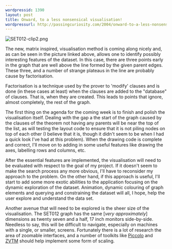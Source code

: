 ```yaml
--- 
wordpressid: 1390
layout: post
title: Onward, to a less nonsensical visualisation!
wordpressurl: http://passingcuriosity.com/2004/onward-to-a-less-nonsensical-visualisation/
---
```


![SET012-clip2.png](/matrix/initial/SET012-clip2.png)

The new, matrix inspired, visualisation method is coming along nicely and, as
can be seen in the picture linked above, allows one to identify possibly
interesting features of the dataset. In this case, there are three points
early in the graph that are well above the line formed by the given parent
edges. These three, and a number of strange plateaus in the line are probably
cause by factorisation.

Factorisation is a technique used by the prover to 'modify' clauses and is
done (in these cases at least) when the clauses are added to the "database" of
clauses. That is, when they are created. This leads to points that ignore,
almost completely, the rest of the graph.

The first thing on the agenda for the coming week is to finish and polish the
visualisation itself. Dealing with the gap a the start of the graph caused by
the clauses of the theorem not having any parents will be near the top of the
list, as will testing the layout code to ensure that it is not piling nodes on
top of each other (I believe that it is, though it didn't seem to be when I
had a quick look I've had at this problem). When the drawing code is complete
and correct, I'll move on to adding in some useful features like drawing the
axes, labelling rows and columns, etc.

After the essential features are implemented, the visualisation will need to
be evaluated with respect to the goal of my project. If it doesn't seem to
make the search process any more obvious, I'll have to reconsider my approach
to the problem. On the other hand, if this approach is useful, I'll start to
add some more exotic abilities to the application focusing on the dynamic
exploration of the dataset. Animation, dynamic colouring of graph elements and
querying and constraining the dataset will all, I hope, help the user explore
and understand the data set.

Another avenue that will need to be explored is the sheer size of the
visualisation. The SET012 graph has the same [*very approximately*] dimensions
as twenty seven and a half, 17 inch monitors side-by-side. Needless to say,
this will be difficult to navigate, especially on machines with a single, or
smaller, screens. Fortunately there is a lot of research the area of zoomable
interfaces, and a number of toolkits like [Piccolo][1] and [ZVTM][2] should
help implement some form of scaling.

[1]: http://www.cs.umd.edu/hcil/piccolo/
[2]: http://zvtm.sourceforge.net/
